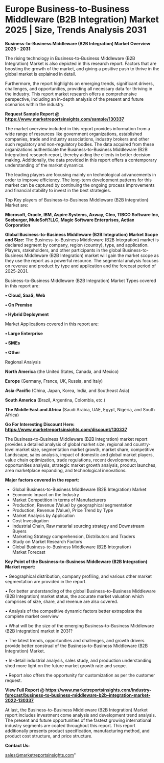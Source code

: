 # Europe Business-to-Business Middleware (B2B Integration) Market 2025 | Size, Trends Analysis 2031

<Strong> Business-to-Business Middleware (B2B Integration) Market Overview 2025 - 2031</strong>

The rising technology in Business-to-Business Middleware (B2B Integration) Market is also depicted in this research report. Factors that are boosting the growth of the market, and giving a positive push to thrive in the global market is explained in detail.

Furthermore, the report highlights on emerging trends, significant drivers, challenges, and opportunities, providing all necessary data for thriving in the industry. This report market research offers a comprehensive perspective, including an in-depth analysis of the present and future scenarios within the industry.

<strong>Request Sample Report @ <a href=https://www.marketreportsinsights.com/sample/130337>https://www.marketreportsinsights.com/sample/130337</a></strong>

The market overview included in this report provides information from a wide range of resources like government organizations, established companies, trade and industry associations, industry brokers and other such regulatory and non-regulatory bodies. The data acquired from these organizations authenticate the Business-to-Business Middleware (B2B Integration) research report, thereby aiding the clients in better decision making. Additionally, the data provided in this report offers a contemporary understanding of the market dynamics.

The leading players are focusing mainly on technological advancements in order to improve efficiency. The long-term development patterns for this market can be captured by continuing the ongoing process improvements and financial stability to invest in the best strategies.

Top Key players of Business-to-Business Middleware (B2B Integration) Market are:

<strong>Microsoft, Oracle, IBM, Aspire Systems, Axway, Cleo, TIBCO Software Inc, Seeburger, MuleSoft?LLC, Magic Software Enterprises, Actian Corporation</strong>

<strong><b>Global Business-to-Business Middleware (B2B Integration) Market Scope and Size:</b></strong>
The Business-to-Business Middleware (B2B Integration) market is declared segment by company, region (country), type, and application. Players, stakeholders, and other participants in the global Business-to-Business Middleware (B2B Integration) market will gain the market scope as they use the report as a powerful resource. The segmental analysis focuses on revenue and product by type and application and the forecast period of 2025-2031.

Business-to-Business Middleware (B2B Integration) Market Types covered in this report are:

<strong>• Cloud, SaaS, Web

• On Premise

• Hybrid Deployment</strong>

Market Applications covered in this report are:

<strong>• Large Enterprise

• SMEs

• Other</strong> 

Regional Analysis

<strong>North America</strong> (the United States, Canada, and Mexico)

<strong>Europe</strong> (Germany, France, UK, Russia, and Italy)

<strong>Asia-Pacific</strong> (China, Japan, Korea, India, and Southeast Asia)

<strong>South America</strong> (Brazil, Argentina, Colombia, etc.)

<strong>The Middle East and Africa</strong> (Saudi Arabia, UAE, Egypt, Nigeria, and South Africa)

<strong>Go For Interesting Discount Here: <a href=https://www.marketreportsinsights.com/discount/130337>https://www.marketreportsinsights.com/discount/130337</a></strong>

The Business-to-Business Middleware (B2B Integration) market report provides a detailed analysis of global market size, regional and country-level market size, segmentation market growth, market share, competitive Landscape, sales analysis, impact of domestic and global market players, value chain optimization, trade regulations, recent developments, opportunities analysis, strategic market growth analysis, product launches, area marketplace expanding, and technological innovations.

<strong><b>Major factors covered in the report:</b></strong>
<ul>
  <li>Global Business-to-Business Middleware (B2B Integration) Market </li>
  <li>Economic Impact on the Industry</li>
  <li>Market Competition in terms of Manufacturers</li>
  <li>Production, Revenue (Value) by geographical segmentation</li>
  <li>Production, Revenue (Value), Price Trend by Type</li>
  <li>Market Analysis by Application</li>
  <li>Cost Investigation</li>
  <li>Industrial Chain, Raw material sourcing strategy and Downstream Buyers</li>
  <li>Marketing Strategy comprehension, Distributors and Traders</li>
  <li>Study on Market Research Factors</li>
  <li>Global Business-to-Business Middleware (B2B Integration) Market Forecast</li>
</ul>

<strong><b>Key Point of the Business-to-Business Middleware (B2B Integration) Market report:</b></strong>

• Geographical distribution, company profiling, and various other market segmentation are provided in the report.

• For better understanding of the global Business-to-Business Middleware (B2B Integration) market status, the accurate market valuation which comprises of size, share, and revenue are also covered.

• Analysis of the competitive dynamic factors better extrapolate the complete market overview

• What will be the size of the emerging Business-to-Business Middleware (B2B Integration) market in 2031?

• The latest trends, opportunities and challenges, and growth drivers provide better construal of the Business-to-Business Middleware (B2B Integration) Market.

• In-detail industrial analysis, sales study, and production understanding shed more light on the future market growth rate and scope.

• Report also offers the opportunity for customization as per the customer request.

<strong><b>View Full Report @ <a href=https://www.marketreportsinsights.com/industry-forecast/business-to-business-middleware-b2b-integration-market-2022-130337>https://www.marketreportsinsights.com/industry-forecast/business-to-business-middleware-b2b-integration-market-2022-130337</a></b></strong>


At last, the Business-to-Business Middleware (B2B Integration) Market report includes investment come analysis and development trend analysis. The present and future opportunities of the fastest growing international industry segments are coated throughout this report. This report additionally presents product specification, manufacturing method, and product cost structure, and price structure.

<strong>Contact Us:</strong>

sales@marketreportsinsights.com"
